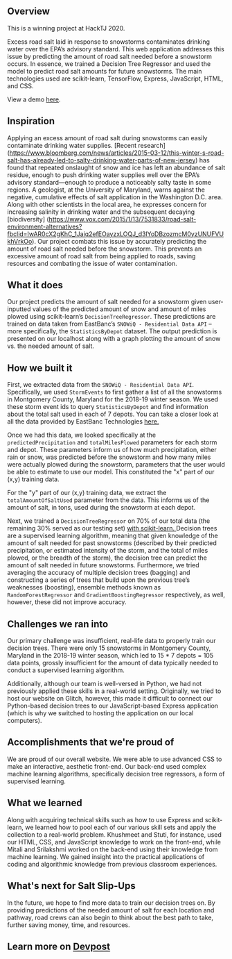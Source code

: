 ## Overview
This is a winning project at HackTJ 2020. 

Excess road salt laid in response to snowstorms contaminates drinking water over the EPA’s advisory standard. This web application addresses this issue by predicting the amount of road salt needed before a snowstorm occurs. In essence, we trained a Decision Tree Regressor and used the model to predict road salt amounts for future snowstorms. The main technologies used are scikit-learn, TensorFlow, Express, JavaScript, HTML, and CSS. 

View a demo [here](https://youtu.be/QzOW8mNWQmM).



## Inspiration
Applying an excess amount of road salt during snowstorms can easily contaminate drinking water supplies. [Recent research] (https://www.bloomberg.com/news/articles/2015-03-12/this-winter-s-road-salt-has-already-led-to-salty-drinking-water-parts-of-new-jersey) has found that repeated onslaught of snow and ice has left an abundance of salt residue, enough to push drinking water supplies well over the EPA’s advisory standard—enough to produce a noticeably salty taste in some regions. A geologist, at the University of Maryland, warns against the negative, cumulative effects of salt application in the Washington D.C. area. Along with other scientists in the local area, he expresses concern for increasing salinity in drinking water and the subsequent decaying [biodiversity] (https://www.vox.com/2015/1/13/7531833/road-salt-environment-alternatives?fbclid=IwAR0cX2gKhC_1Jaiq2efEOayzxLOQJ_d3lYoDBzozmcM0yzUNUFVUkhVrkOo). Our project combats this issue by accurately predicting the amount of road salt needed before the snowstorm. This prevents an excessive amount of road salt from being applied to roads, saving resources and combating the issue of water contamination. 

## What it does
Our project predicts the amount of salt needed for a snowstorm given user-inputted values of the predicted amount of snow and amount of miles plowed using scikit-learn’s `DecisionTreeRegressor`. These predictions are trained on data taken from EastBanc’s `SNOWiQ - Residential Data API` – more specifically, the `StatisticsByDepot` dataset. The output prediction is presented on our localhost along with a graph plotting the amount of snow vs. the needed amount of salt. 

## How we built it

First, we extracted data from the ``SNOWiQ - Residential Data API``. Specifically, we used ``StormEvents`` to first gather a list of all the snowstorms in Montgomery County, Maryland for the 2018-19 winter season. We used these storm event ids to query ``StatisticsByDepot`` and find information about the total salt used in each of 7 depots. You can take a closer look at all the data provided by EastBanc Technologies <a href="https://hacktj2020.eastbanctech.com/docs/services/"> here. </a>

Once we had this data, we looked specifically at the ``predictedPrecipitation`` and ``totalMilesPlowed`` parameters for each storm and depot. These parameters inform us of how much precipitation, either rain or snow, was predicted before the snowstorm and how many miles were actually plowed during the snowstorm, parameters that the user would be able to estimate to use our model. This constituted the "x" part of our (x,y) training data.

For the "y" part of our (x,y) training data, we extract the ``totalAmountOfSaltUsed`` parameter from the data. This informs us of the amount of salt, in tons, used during the snowstorm at each depot.

Next, we trained a ``DecisionTreeRegressor`` on 70% of our total data (the remaining 30% served as our testing set) <a href="https://scikit-learn.org/stable/modules/generated/sklearn.tree.DecisionTreeRegressor"> with scikit-learn. </a>  Decision trees are a supervised learning algorithm, meaning that given knowledge of the amount of salt needed for past snowstorms (described by their predicted precipitation, or estimated intensity of the storm, and the total of miles plowed, or the breadth of the storm), the decision tree can predict the amount of salt needed in future snowstorms. Furthermore, we tried averaging the accuracy of multiple decision trees (bagging) and constructing a series of trees that build upon the previous tree’s weaknesses (boosting), ensemble methods known as `RandomForestRegressor` and `GradientBoostingRegressor` respectively, as well, however, these did not improve accuracy.

## Challenges we ran into
Our primary challenge was insufficient, real-life data to properly train our decision trees. There were only 15 snowstorms in Montgomery County, Maryland in the 2018-19 winter season, which led to 15 * 7 depots = 105 data points, grossly insufficient for the amount of data typically needed to conduct a supervised learning algorithm. 

Additionally, although our team is well-versed in Python, we had not previously applied these skills in a real-world setting. Originally, we tried to host our website on Glitch, however, this made it difficult to connect our Python-based decision trees to our JavaScript-based Express application (which is why we switched to hosting the application on our local computers).

## Accomplishments that we're proud of
We are proud of our overall website. We were able to use advanced CSS to make an interactive, aesthetic front-end. Our back-end used complex machine learning algorithms, specifically decision tree regressors, a form of supervised learning. 

## What we learned
Along with acquiring technical skills such as how to use Express and scikit-learn, we learned how to pool each of our various skill sets and apply the collection to a real-world problem. Khushmeet and Stuti, for instance, used our HTML, CSS, and JavaScript knowledge to work on the front-end, while Mitali and Srilakshmi worked on the back-end using their knowledge from machine learning. We gained insight into the practical applications of coding and algorithmic knowledge from previous classroom experiences. 

## What's next for Salt Slip-Ups
In the future, we hope to find more data to train our decision trees on. By providing predictions of the needed amount of salt for each location and pathway, road crews can also begin to think about the best path to take, further saving money, time, and resources.

## Learn more on [Devpost](https://tinyurl.com/saltslipups)
